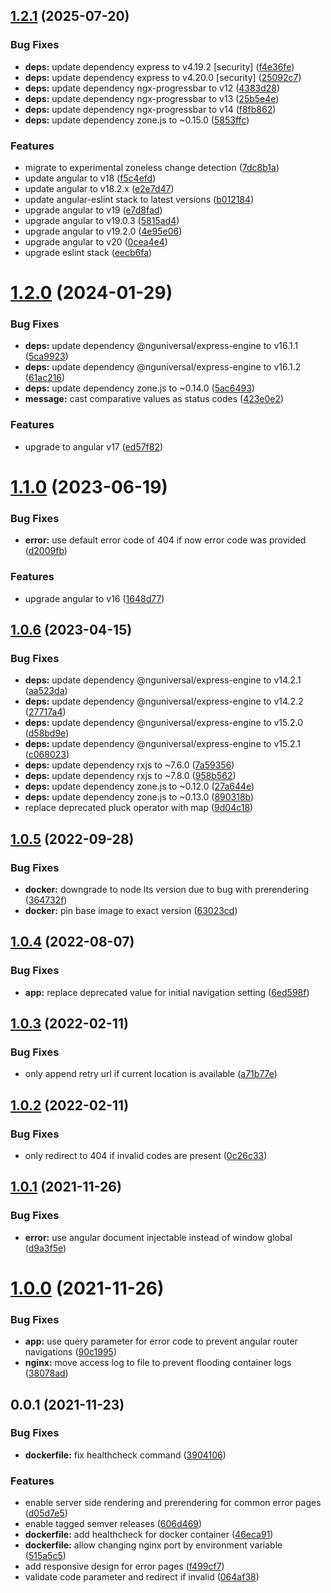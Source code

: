 ## [1.2.1](https://github.com/pascaliske/docker-traefik-errors/compare/v1.2.0...v1.2.1) (2025-07-20)


### Bug Fixes

* **deps:** update dependency express to v4.19.2 [security] ([f4e36fe](https://github.com/pascaliske/docker-traefik-errors/commit/f4e36fe1f6a2d85b23a5a4ea099722a35764de0b))
* **deps:** update dependency express to v4.20.0 [security] ([25092c7](https://github.com/pascaliske/docker-traefik-errors/commit/25092c72d0767272ee191b4fdcf76da33edcaf86))
* **deps:** update dependency ngx-progressbar to v12 ([4383d28](https://github.com/pascaliske/docker-traefik-errors/commit/4383d2847c8cb6a3e9c5115fdfd5f807fab289a1))
* **deps:** update dependency ngx-progressbar to v13 ([25b5e4e](https://github.com/pascaliske/docker-traefik-errors/commit/25b5e4e54c4a2819a5f2ee5b0e1c645f3d0ee6ed))
* **deps:** update dependency ngx-progressbar to v14 ([f8fb862](https://github.com/pascaliske/docker-traefik-errors/commit/f8fb86209bbdabd02275f5a96be1911cebcd655f))
* **deps:** update dependency zone.js to ~0.15.0 ([5853ffc](https://github.com/pascaliske/docker-traefik-errors/commit/5853ffcf273034852a489e2089c34a79bce3ab1b))


### Features

* migrate to experimental zoneless change detection ([7dc8b1a](https://github.com/pascaliske/docker-traefik-errors/commit/7dc8b1ae531075fb8436c86d11a7d726b299cd8a))
* update angular to v18 ([f5c4efd](https://github.com/pascaliske/docker-traefik-errors/commit/f5c4efd2ed14f3fbc16308aacb9afe6fd6966f14))
* update angular to v18.2.x ([e2e7d47](https://github.com/pascaliske/docker-traefik-errors/commit/e2e7d47fd80f42791a872df4a5cee04f135ce029))
* update angular-eslint stack to latest versions ([b012184](https://github.com/pascaliske/docker-traefik-errors/commit/b01218405a92e189b1b316e3074399cc67592e63))
* upgrade angular to v19 ([e7d8fad](https://github.com/pascaliske/docker-traefik-errors/commit/e7d8fada349f409f051b132d6f0a7c3d376a20e3))
* upgrade angular to v19.0.3 ([5815ad4](https://github.com/pascaliske/docker-traefik-errors/commit/5815ad4b8a4708a3d05d78b352b5945569bde846))
* upgrade angular to v19.2.0 ([4e95e06](https://github.com/pascaliske/docker-traefik-errors/commit/4e95e0693216b67b4e8074253ebfce219c949a52))
* upgrade angular to v20 ([0cea4e4](https://github.com/pascaliske/docker-traefik-errors/commit/0cea4e4aff29054741366bac4e6f5313b44a0836))
* upgrade eslint stack ([eecb6fa](https://github.com/pascaliske/docker-traefik-errors/commit/eecb6faa55b5f2d7862464ccade6d4c6c95d66fd))



# [1.2.0](https://github.com/pascaliske/docker-traefik-errors/compare/v1.1.0...v1.2.0) (2024-01-29)


### Bug Fixes

* **deps:** update dependency @nguniversal/express-engine to v16.1.1 ([5ca9923](https://github.com/pascaliske/docker-traefik-errors/commit/5ca99239874371a6b06be5fd5de1a4bf55fb3382))
* **deps:** update dependency @nguniversal/express-engine to v16.1.2 ([61ac216](https://github.com/pascaliske/docker-traefik-errors/commit/61ac216f1df2e1125b907b02e6481a3c1865c370))
* **deps:** update dependency zone.js to ~0.14.0 ([5ac6493](https://github.com/pascaliske/docker-traefik-errors/commit/5ac64930999b5abab0cdcf0547b10c015a78cf9b))
* **message:** cast comparative values as status codes ([423e0e2](https://github.com/pascaliske/docker-traefik-errors/commit/423e0e2c566a9c3c524580d639b488fcc8fb70a4))


### Features

* upgrade to angular v17 ([ed57f82](https://github.com/pascaliske/docker-traefik-errors/commit/ed57f82e621791bf87e0d76b04d78a7a4f70b5db))



# [1.1.0](https://github.com/pascaliske/docker-traefik-errors/compare/v1.0.6...v1.1.0) (2023-06-19)


### Bug Fixes

* **error:** use default error code of 404 if now error code was provided ([d2009fb](https://github.com/pascaliske/docker-traefik-errors/commit/d2009fb5fd1f484008daa7f1d59df867e7d6e2c8))


### Features

* upgrade angular to v16 ([1648d77](https://github.com/pascaliske/docker-traefik-errors/commit/1648d77b3a2ef63feefc45a55145c9b838a3ecbf))



## [1.0.6](https://github.com/pascaliske/docker-traefik-errors/compare/v1.0.5...v1.0.6) (2023-04-15)


### Bug Fixes

* **deps:** update dependency @nguniversal/express-engine to v14.2.1 ([aa523da](https://github.com/pascaliske/docker-traefik-errors/commit/aa523da62989bb7cf103e4990f6fcb2cf5b32fa8))
* **deps:** update dependency @nguniversal/express-engine to v14.2.2 ([27717a4](https://github.com/pascaliske/docker-traefik-errors/commit/27717a4b178980626561432feaaebc15e2dcfbcd))
* **deps:** update dependency @nguniversal/express-engine to v15.2.0 ([d58bd9e](https://github.com/pascaliske/docker-traefik-errors/commit/d58bd9e3872d37c5764d5bb16b8450071287844b))
* **deps:** update dependency @nguniversal/express-engine to v15.2.1 ([c068023](https://github.com/pascaliske/docker-traefik-errors/commit/c068023b590d526aed245d0168afe1d32ec0176c))
* **deps:** update dependency rxjs to ~7.6.0 ([7a59356](https://github.com/pascaliske/docker-traefik-errors/commit/7a593565307b4ce21035333c2b775308da65cdf6))
* **deps:** update dependency rxjs to ~7.8.0 ([958b562](https://github.com/pascaliske/docker-traefik-errors/commit/958b56200a4347867423eabb71a6bbd0b5f772b5))
* **deps:** update dependency zone.js to ~0.12.0 ([27a644e](https://github.com/pascaliske/docker-traefik-errors/commit/27a644eb3fed62df9841770417f1847c76f09863))
* **deps:** update dependency zone.js to ~0.13.0 ([890318b](https://github.com/pascaliske/docker-traefik-errors/commit/890318b773463fe5d89fd957e3902282f08a2ca2))
* replace deprecated pluck operator with map ([9d04c18](https://github.com/pascaliske/docker-traefik-errors/commit/9d04c181007a1a71d3dbb585dad3626df54bbbc6))



## [1.0.5](https://github.com/pascaliske/docker-traefik-errors/compare/v1.0.4...v1.0.5) (2022-09-28)


### Bug Fixes

* **docker:** downgrade to node lts version due to bug with prerendering ([364732f](https://github.com/pascaliske/docker-traefik-errors/commit/364732fb81d935f83614b6a5ff499f12fe08ebbe))
* **docker:** pin base image to exact version ([63023cd](https://github.com/pascaliske/docker-traefik-errors/commit/63023cdcbbf7c48334bd83a16830a1c5cac28e19))



## [1.0.4](https://github.com/pascaliske/docker-traefik-errors/compare/v1.0.3...v1.0.4) (2022-08-07)


### Bug Fixes

* **app:** replace deprecated value for initial navigation setting ([6ed598f](https://github.com/pascaliske/docker-traefik-errors/commit/6ed598fafb2965a612ca89cc9c6a62aa8e5085b0))



## [1.0.3](https://github.com/pascaliske/docker-traefik-errors/compare/v1.0.2...v1.0.3) (2022-02-11)


### Bug Fixes

* only append retry url if current location is available ([a71b77e](https://github.com/pascaliske/docker-traefik-errors/commit/a71b77edfce56821c9dbdfc03251d62c4300e27a))



## [1.0.2](https://github.com/pascaliske/docker-traefik-errors/compare/v1.0.1...v1.0.2) (2022-02-11)


### Bug Fixes

* only redirect to 404 if invalid codes are present ([0c26c33](https://github.com/pascaliske/docker-traefik-errors/commit/0c26c33c168e2e67f80dc7529e7729fc3adab6c0))



## [1.0.1](https://github.com/pascaliske/docker-traefik-errors/compare/v1.0.0...v1.0.1) (2021-11-26)


### Bug Fixes

* **error:** use angular document injectable instead of window global ([d9a3f5e](https://github.com/pascaliske/docker-traefik-errors/commit/d9a3f5e2822ee9f737b82a76f1f611ff69cbc88c))



# [1.0.0](https://github.com/pascaliske/docker-traefik-errors/compare/v0.0.1...v1.0.0) (2021-11-26)


### Bug Fixes

* **app:** use query parameter for error code to prevent angular router navigations ([90c1995](https://github.com/pascaliske/docker-traefik-errors/commit/90c199533d5b9af97646908fae78b972cbb58474))
* **nginx:** move access log to file to prevent flooding container logs ([38078ad](https://github.com/pascaliske/docker-traefik-errors/commit/38078adf5a23061f5f002f0e120798f133596097))



## 0.0.1 (2021-11-23)


### Bug Fixes

* **dockerfile:** fix healthcheck command ([3904106](https://github.com/pascaliske/docker-traefik-errors/commit/3904106d2807c2397351a763115e72023dc60a70))


### Features

* enable server side rendering and prerendering for common error pages ([d05d7e5](https://github.com/pascaliske/docker-traefik-errors/commit/d05d7e5e5def460d4fbfa37c05edc9fd1289531e))
* enable tagged semver releases ([606d469](https://github.com/pascaliske/docker-traefik-errors/commit/606d469f16cd7e3317a68a596bcba01d137adbaa))
* **dockerfile:** add healthcheck for docker container ([46eca91](https://github.com/pascaliske/docker-traefik-errors/commit/46eca9114bdf2847db8599cd9f887f487ba80668))
* **dockerfile:** allow changing nginx port by environment variable ([515a5c5](https://github.com/pascaliske/docker-traefik-errors/commit/515a5c56cd722f51ea03c6ff6c0cc639e166ee9b))
* add responsive design for error pages ([f499cf7](https://github.com/pascaliske/docker-traefik-errors/commit/f499cf762a381142806859d1efb09aef36f6d85b))
* validate code parameter and redirect if invalid ([064af38](https://github.com/pascaliske/docker-traefik-errors/commit/064af38af8b31851e31fbcec4635cc4045bc8d62))



